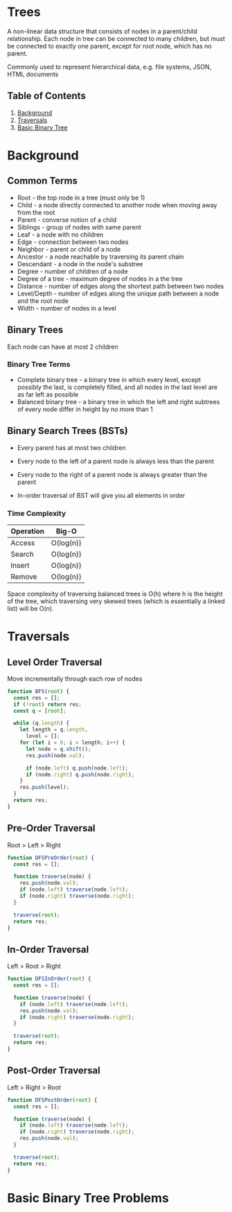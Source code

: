 # Trees

A non-linear data structure that consists of nodes in a parent/child relationship. Each node in tree can be connected to many children, but must be connected to exactly one parent, except for root node, which has no parent.

Commonly used to represent hierarchical data, e.g. file systems, JSON, HTML documents

## Table of Contents

1. [Background](#background)
2. [Traversals](#traversals)
3. [Basic Binary Tree](#basic-binary-tree-problems)

# Background

## Common Terms

- Root - the top node in a tree (must only be 1)
- Child - a node directly connected to another node when moving away from the root
- Parent - converse notion of a child
- Siblings - group of nodes with same parent
- Leaf - a node with no children
- Edge - connection between two nodes
- Neighbor - parent or child of a node
- Ancestor - a node reachable by traversing its parent chain
- Descendant - a node in the node's substree
- Degree - number of children of a node
- Degree of a tree - maximum degree of nodes in a the tree
- Distance - number of edges along the shortest path between two nodes
- Level/Depth - number of edges along the unique path between a node and the root node
- Width - number of nodes in a level

## Binary Trees

Each node can have at most 2 children

### Binary Tree Terms

- Complete binary tree - a binary tree in which every level, except possibly the last, is completely filled, and all nodes in the last level are as far left as possible
- Balanced binary tree - a binary tree in which the left and right subtrees of every node differ in height by no more than 1

## Binary Search Trees (BSTs)

- Every parent has at most two children
- Every node to the left of a parent node is always less than the parent
- Every node to the right of a parent node is always greater than the parent

- In-order traversal of BST will give you all elements in order

### Time Complexity

| Operation | Big-O     |
| --------- | --------- |
| Access    | O(log(n)) |
| Search    | O(log(n)) |
| Insert    | O(log(n)) |
| Remove    | O(log(n)) |

Space complexity of traversing balanced trees is O(h) where h is the height of the tree, which traversing very skewed trees (which is essentially a linked list) will be O(n).

# Traversals

## Level Order Traversal

Move incrementally through each row of nodes

```js
function BFS(root) {
  const res = [];
  if (!root) return res;
  const q = [root];

  while (q.length) {
    let length = q.length,
      level = [];
    for (let i = 0; i < length; i++) {
      let node = q.shift();
      res.push(node.val);

      if (node.left) q.push(node.left);
      if (node.right) q.push(node.right);
    }
    res.push(level);
  }
  return res;
}
```

## Pre-Order Traversal

Root > Left > Right

```js
function DFSPreOrder(root) {
  const res = [];

  function traverse(node) {
    res.push(node.val);
    if (node.left) traverse(node.left);
    if (node.right) traverse(node.right);
  }

  traverse(root);
  return res;
}
```

## In-Order Traversal

Left > Root > Right

```js
function DFSInOrder(root) {
  const res = [];

  function traverse(node) {
    if (node.left) traverse(node.left);
    res.push(node.val);
    if (node.right) traverse(node.right);
  }

  traverse(root);
  return res;
}
```

## Post-Order Traversal

Left > Right > Root

```js
function DFSPostOrder(root) {
  const res = [];

  function traverse(node) {
    if (node.left) traverse(node.left);
    if (node.right) traverse(node.right);
    res.push(node.val);
  }

  traverse(root);
  return res;
}
```

# Basic Binary Tree Problems
